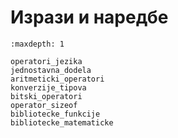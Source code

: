 # Изрази и наредбе

```{toctree}
:maxdepth: 1

operatori_jezika
jednostavna_dodela
aritmeticki_operatori
konverzije_tipova
bitski_operatori
operator_sizeof
bibliotecke_funkcije
bibliotecke_matematicke
```
